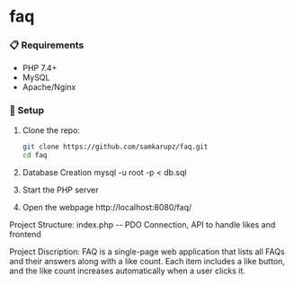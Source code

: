 # faq

### 📋 Requirements
- PHP 7.4+
- MySQL
- Apache/Nginx

### 🔧 Setup

1. Clone the repo:
   ```bash
   git clone https://github.com/samkarupz/faq.git
   cd faq

2. Database Creation
    mysql -u root -p < db.sql

3. Start the PHP server

4. Open the webpage http://localhost:8080/faq/


Project Structure:
    index.php -- PDO Connection, API to handle likes and frontend

Project Discription:
    FAQ is a single-page web application that lists all FAQs and their answers along with a like count.
    Each item includes a like button, and the like count increases automatically when a user clicks it.
